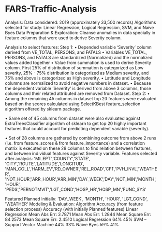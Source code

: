 # FARS-Traffic-Analysis
Analysis:
Data considered: 2019 (approximately 33,500 records)
Algorithms selected for study: Linear Regression, Logical Regression, SVM, and Naïve Byes
Data Preparation & Exploration:
Cleanse anomalies in data specially in feature columns that were used to derive Severity column. 
 
Analysis to select features:
Step 1:
•	Depended variable ‘Severity’ column derived from VE_TOTAL, PERSONS, and FATALS
•	Variables VE_TOTAL, PERSONS, and FATALS are standardized (Normalized) and the normalized values added together
•	Value from summation is used to derive Severity column. First 25% of distribution of summation is categorized as Low severity, 25% - 75% distribution is categorized as Medium severity, and 75% and above is categorized as High severity.
•	Latitude and Longitude columns are normalized to avoid negative numbers in dataset.
•	Because the dependent variable ‘Severity’ is derived from above 3 columns, those columns and their related attributed are removed from Dataset.
Step 2:
•	Among the remaining 45 columns in dataset top 20 features were evaluated based on the scores calculated using SelectKBest feature_selection algorithm offered by sklearn package.
 
•	Same set of 45 columns from dataset were also evaluated against ExtraTreesClassifier algorithm of sklearn to get top 20 highly important features that could account for predicting dependent variable (severity).
 
•	Set of 28 columns are gathered by combining outcome from above 2 runs (i.e. from feature_scores & from feature_importance) and a correlation matrix is executed on these 28 columns to find relation between features, and between individual features against Severity variable.
Features selected after analysis:
'MILEPT','COUNTY','STATE', 'CITY','ROUTE','LATITUDE','LONGITUD',
'MAN_COLL','HARM_EV','RD_OWNER','REL_ROAD','CF1','PVH_INVL','WEATHER',
'NOT_HOUR','ARR_HOUR','ARR_MIN','DAY_WEEK','DAY','NOT_MIN','MONTH','HOUR',
'PEDS','PERNOTMVIT','LGT_COND','HOSP_HR','HOSP_MN','FUNC_SYS'

Featured Planned Initially: 'DAY_WEEK', 'MONTH', 'HOUR', 'LGT_COND', 'WEATHER'
Modeling & Evaluation:
Algorithm	Accuracy (from feature selection process)	Accuracy (with initially Planned features)
Linear Regression	Mean Abs Err: 3.7871                  Mean Abs Err: 1.2844
 Mean Square Err: 84.2573	                              Mean Square Err: 2.4510
Logical Regression	64%                                 	45%
SVM – Support Vector Machine	44%                       	33%
Naïve Byes	59%	                                          41%                

